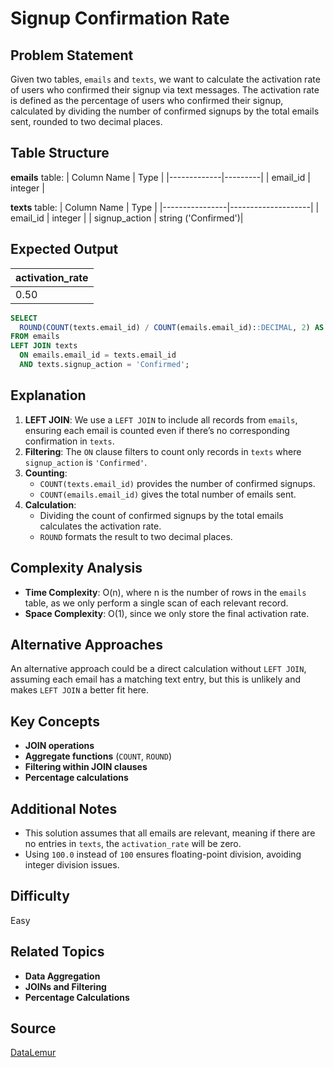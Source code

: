 # Signup Confirmation Rate

## Problem Statement
Given two tables, `emails` and `texts`, we want to calculate the activation rate of users who confirmed their signup via text messages. The activation rate is defined as the percentage of users who confirmed their signup, calculated by dividing the number of confirmed signups by the total emails sent, rounded to two decimal places.

## Table Structure
**emails** table:
| Column Name | Type    |
|-------------|---------|
| email_id    | integer |

**texts** table:
| Column Name    | Type               |
|----------------|--------------------|
| email_id       | integer            |
| signup_action  | string ('Confirmed')|

## Expected Output
| activation_rate |
|-----------------|
| 0.50            |

```sql
SELECT 
  ROUND(COUNT(texts.email_id) / COUNT(emails.email_id)::DECIMAL, 2) AS activation_rate
FROM emails
LEFT JOIN texts
  ON emails.email_id = texts.email_id
  AND texts.signup_action = 'Confirmed';
```

## Explanation

1. **LEFT JOIN**: We use a `LEFT JOIN` to include all records from `emails`, ensuring each email is counted even if there’s no corresponding confirmation in `texts`.
2. **Filtering**: The `ON` clause filters to count only records in `texts` where `signup_action` is `'Confirmed'`.
3. **Counting**:
   - `COUNT(texts.email_id)` provides the number of confirmed signups.
   - `COUNT(emails.email_id)` gives the total number of emails sent.
4. **Calculation**:
   - Dividing the count of confirmed signups by the total emails calculates the activation rate.
   - `ROUND` formats the result to two decimal places.

## Complexity Analysis
- **Time Complexity**: O(n), where n is the number of rows in the `emails` table, as we only perform a single scan of each relevant record.
- **Space Complexity**: O(1), since we only store the final activation rate.

## Alternative Approaches
An alternative approach could be a direct calculation without `LEFT JOIN`, assuming each email has a matching text entry, but this is unlikely and makes `LEFT JOIN` a better fit here.

## Key Concepts
- **JOIN operations**
- **Aggregate functions** (`COUNT`, `ROUND`)
- **Filtering within JOIN clauses**
- **Percentage calculations**

## Additional Notes
- This solution assumes that all emails are relevant, meaning if there are no entries in `texts`, the `activation_rate` will be zero.
- Using `100.0` instead of `100` ensures floating-point division, avoiding integer division issues.

## Difficulty
Easy

## Related Topics
- **Data Aggregation**
- **JOINs and Filtering**
- **Percentage Calculations**

## Source
[DataLemur](https://datalemur.com/questions/signup-confirmation-rate)
